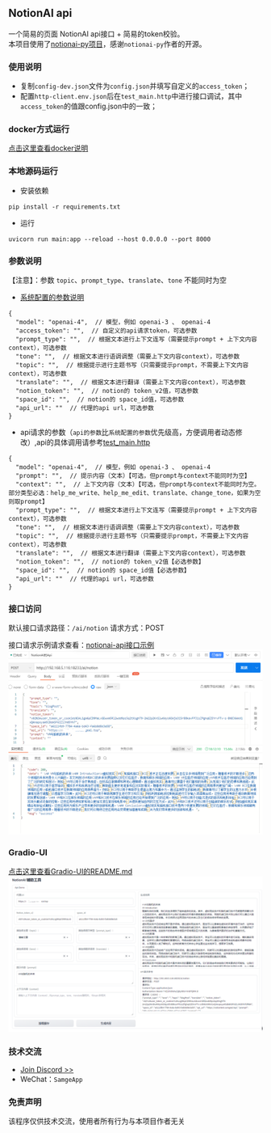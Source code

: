 ## NotionAI api
一个简易的页面 NotionAI api接口 + 简易的token校验。<br>
本项目使用了[notionai-py项目](https://github.com/Vaayne/notionai-py)，感谢`notionai-py`作者的开源。


### 使用说明
- 复制`config-dev.json`文件为`config.json`并填写自定义的`access_token`；
- 配置`http-client.env.json`后在`test_main.http`中进行接口调试，其中`access_token`的值跟config.json中的一致；

### docker方式运行

[点击这里查看docker说明](docker/README.md)


### 本地源码运行

- 安装依赖
```shell
pip install -r requirements.txt
```

- 运行
```shell
uvicorn run main:app --reload --host 0.0.0.0 --port 8000
```


### 参数说明
【注意】：参数 `topic`、`prompt_type`、`translate`、`tone` 不能同时为空

- [系统配置的参数说明](config-dev.json)
```text
{
  "model": "openai-4",  // 模型，例如 openai-3 、 openai-4
  "access_token": "",  // 自定义的api请求token，可选参数
  "prompt_type": "",  // 根据文本进行上下文连写（需要提示prompt + 上下文内容context），可选参数
  "tone": "",  // 根据文本进行语调调整（需要上下文内容context），可选参数
  "topic": "",  // 根据提示进行主题书写（只需要提示prompt，不需要上下文内容context），可选参数
  "translate": "",  // 根据文本进行翻译（需要上下文内容context），可选参数
  "notion_token": "",  // notion的 token_v2值，可选参数
  "space_id": "",  // notion的 space_id值，可选参数
  "api_url": ""  // 代理的api url，可选参数
}
```


- api请求的参数（`api的参数`比`系统配置的参数`优先级高，方便调用者动态修改）,api的具体调用请参考[test_main.http](test_main.http)
```text
{
  "model": "openai-4",  // 模型，例如 openai-3 、 openai-4
  "prompt": "",  // 提示内容（文本）【可选，但prompt与context不能同时为空】
  "context": "",  // 上下文内容（文本）【可选，但prompt与context不能同时为空。部分类型必选：help_me_write、help_me_edit、translate、change_tone，如果为空则取prompt】
  "prompt_type": "",  // 根据文本进行上下文连写（需要提示prompt + 上下文内容context），可选参数
  "tone": "",  // 根据文本进行语调调整（需要上下文内容context），可选参数
  "topic": "",  // 根据提示进行主题书写（只需要提示prompt，不需要上下文内容context），可选参数
  "translate": "",  // 根据文本进行翻译（需要上下文内容context），可选参数
  "notion_token": "",  // notion的 token_v2值【必选参数】
  "space_id": "",  // notion的 space_id值【必选参数】
  "api_url": ""  // 代理的api url，可选参数
}
```

### 接口访问
默认接口请求路径：`/ai/notion`
请求方式：POST

接口请求示例请求查看：[notionai-api接口示例](https://console-docs.apipost.cn/preview/c31f8e11d6996f27/9832b4a0bb359b4e)
![notionai-api-接口请求示例](/screenshots/notionai-api-demo.png)


### Gradio-UI
[点击这里查看Gradio-UI的README.md](gradio_ui/README.md)
![gradio_ui](/screenshots/gradio-ui.png)


### 技术交流
- [Join Discord >>](https://discord.com/invite/eRuSqve8CE)
- WeChat：`SamgeApp`


### 免责声明
该程序仅供技术交流，使用者所有行为与本项目作者无关
